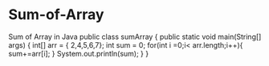# Sum-of-Array
Sum of Array in Java
public class sumArray {
    public static void main(String[] args) {
    int[] arr = { 2,4,5,6,7};
    int sum = 0;
    for(int i =0;i< arr.length;i++){
        sum+=arr[i];
    }
        System.out.println(sum);
    }
}
